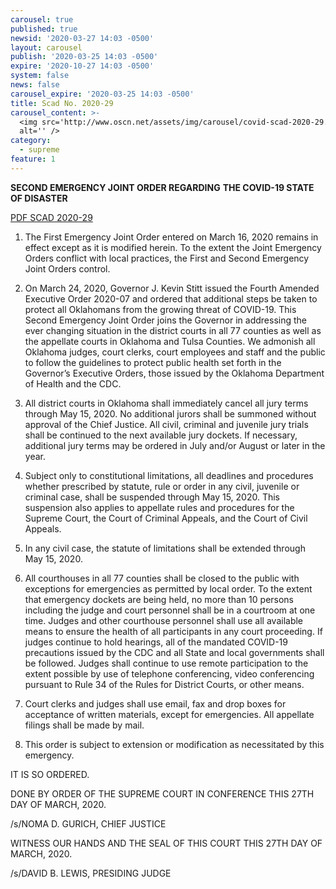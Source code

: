 ```yaml
---
carousel: true
published: true
newsid: '2020-03-27 14:03 -0500'
layout: carousel
publish: '2020-03-25 14:03 -0500'
expire: '2020-10-27 14:03 -0500'
system: false
news: false
carousel_expire: '2020-03-25 14:03 -0500'
title: Scad No. 2020-29
carousel_content: >-
  <img src='http://www.oscn.net/assets/img/carousel/covid-scad-2020-29.jpg'
  alt='' />
category:
  - supreme
feature: 1
---
```

**SECOND EMERGENCY JOINT ORDER REGARDING** 
**THE COVID-19 STATE OF DISASTER**

[PDF SCAD 2020-29](http://www.oscn.net/images/news/SCAD-2020-29.pdf)

1.	The First Emergency Joint Order entered on March 16, 2020 remains in effect except as it is modified herein.  To the extent the Joint Emergency Orders conflict with local practices, the First and Second Emergency Joint Orders control. 

2.	On March 24, 2020, Governor J. Kevin Stitt issued the Fourth Amended Executive Order 2020-07 and ordered that additional steps be taken to protect all Oklahomans from the growing threat of COVID-19.  This Second Emergency Joint Order joins the Governor in addressing the ever changing situation in the district courts in all 77 counties as well as the appellate courts in Oklahoma and Tulsa Counties. We admonish all Oklahoma judges, court clerks, court employees and staff and the public to follow the guidelines to protect public health set forth in the Governor’s Executive Orders, those issued by the Oklahoma Department of Health and the CDC.  

3.	All district courts in Oklahoma shall immediately cancel all jury terms through May 15, 2020.  No additional jurors shall be summoned without approval of the Chief Justice.  All civil, criminal and juvenile jury trials shall be continued to the next available jury dockets.  If necessary, additional jury terms may be ordered in July and/or August or later in the year.   

4.	Subject only to constitutional limitations, all deadlines and procedures whether prescribed by statute, rule or order in any civil, juvenile or criminal case, shall be suspended through May 15, 2020. This suspension also applies to appellate rules and procedures for the Supreme Court, the Court of Criminal Appeals, and the Court of Civil Appeals.  

5.	In any civil case, the statute of limitations shall be extended through May 15, 2020.

6.	All courthouses in all 77 counties shall be closed to the public with exceptions for emergencies as permitted by local order.   To the extent that emergency dockets are being held, no more than 10 persons including the judge and court personnel shall be in a courtroom at one time.  Judges and other courthouse personnel shall use all available means to ensure the health of all participants in any court proceeding. If judges continue to hold hearings, all of the mandated COVID-19 precautions issued by the CDC and all State and local governments shall be followed.  Judges shall continue to use remote participation to the extent possible by use of telephone conferencing, video conferencing pursuant to Rule 34 of the Rules for District Courts, or other means.

7.	Court clerks and judges shall use email, fax and drop boxes for acceptance of written materials, except for emergencies.  All appellate filings shall be made by mail. 

8.	This order is subject to extension or modification as necessitated by this emergency.

IT IS SO ORDERED.   

DONE BY ORDER OF THE SUPREME COURT IN CONFERENCE THIS 27TH DAY OF MARCH, 2020.

/s/NOMA D. GURICH, CHIEF JUSTICE

WITNESS OUR HANDS AND THE SEAL OF THIS COURT THIS 27TH DAY OF MARCH, 2020. 

/s/DAVID B. LEWIS, PRESIDING JUDGE
